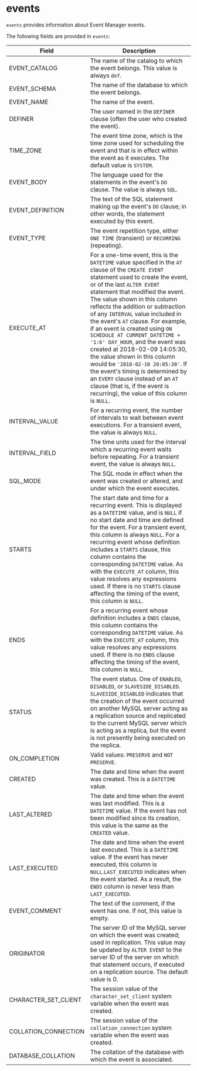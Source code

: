 ---
---

# events

`events` provides information about Event Manager events.

The following fields are provided in `events`:

| **Field**            | **Description**                                              |
| -------------------- | ------------------------------------------------------------ |
| EVENT_CATALOG        | The name of the catalog to which the event belongs. This value is always `def`. |
| EVENT_SCHEMA         | The name of the database to which the event belongs.         |
| EVENT_NAME           | The name of the event.                                       |
| DEFINER              | The user named in the `DEFINER` clause (often the user who created the event). |
| TIME_ZONE            | The event time zone, which is the time zone used for scheduling the event and that is in effect within the event as it executes. The default value is `SYSTEM`. |
| EVENT_BODY           | The language used for the statements in the event's `DO` clause. The value is always `SQL`. |
| EVENT_DEFINITION     | The text of the SQL statement making up the event's `DO` clause; in other words, the statement executed by this event. |
| EVENT_TYPE           | The event repetition type, either `ONE TIME` (transient) or `RECURRING` (repeating). |
| EXECUTE_AT           | For a one-time event, this is the `DATETIME` value specified in the `AT` clause of the `CREATE EVENT` statement used to create the event, or of the last `ALTER EVENT` statement that modified the event. The value shown in this column reflects the addition or subtraction of any `INTERVAL` value included in the event's `AT` clause. For example, if an event is created using `ON SCHEDULE AT CURRENT_DATETIME + '1:6' DAY_HOUR`, and the event was created at 2018-02-09 14:05:30, the value shown in this column would be `'2018-02-10 20:05:30'`. If the event's timing is determined by an `EVERY` clause instead of an `AT` clause (that is, if the event is recurring), the value of this column is `NULL`. |
| INTERVAL_VALUE       | For a recurring event, the number of intervals to wait between event executions. For a transient event, the value is always `NULL`. |
| INTERVAL_FIELD       | The time units used for the interval which a recurring event waits before repeating. For a transient event, the value is always `NULL`. |
| SQL_MODE             | The SQL mode in effect when the event was created or altered, and under which the event executes. |
| STARTS               | The start date and time for a recurring event. This is displayed as a `DATETIME` value, and is `NULL` if no start date and time are defined for the event. For a transient event, this column is always `NULL`. For a recurring event whose definition includes a `STARTS` clause, this column contains the corresponding `DATETIME` value. As with the `EXECUTE_AT` column, this value resolves any expressions used. If there is no `STARTS` clause affecting the timing of the event, this column is `NULL`. |
| ENDS                 | For a recurring event whose definition includes a `ENDS` clause, this column contains the corresponding `DATETIME` value. As with the `EXECUTE_AT` column, this value resolves any expressions used. If there is no `ENDS` clause affecting the timing of the event, this column is `NULL`. |
| STATUS               | The event status. One of `ENABLED`, `DISABLED`, or `SLAVESIDE_DISABLED`. `SLAVESIDE_DISABLED` indicates that the creation of the event occurred on another MySQL server acting as a replication source and replicated to the current MySQL server which is acting as a replica, but the event is not presently being executed on the replica. |
| ON_COMPLETION        | Valid values: `PRESERVE` and `NOT PRESERVE`.                 |
| CREATED              | The date and time when the event was created. This is a `DATETIME` value. |
| LAST_ALTERED         | The date and time when the event was last modified. This is a `DATETIME` value. If the event has not been modified since its creation, this value is the same as the `CREATED` value. |
| LAST_EXECUTED        | The date and time when the event last executed. This is a `DATETIME` value. If the event has never executed, this column is `NULL`.`LAST_EXECUTED` indicates when the event started. As a result, the `ENDS` column is never less than `LAST_EXECUTED`. |
| EVENT_COMMENT        | The text of the comment, if the event has one. If not, this value is empty. |
| ORIGINATOR           | The server ID of the MySQL server on which the event was created; used in replication. This value may be updated by `ALTER EVENT` to the server ID of the server on which that statement occurs, if executed on a replication source. The default value is 0. |
| CHARACTER_SET_CLIENT | The session value of the `character_set_client` system variable when the event was created. |
| COLLATION_CONNECTION | The session value of the `collation_connection` system variable when the event was created. |
| DATABASE_COLLATION   | The collation of the database with which the event is associated. |
